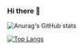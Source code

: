 ### Hi there 👋

<!--
**mikagura12/mikagura12** is a ✨ _special_ ✨ repository because its `README.md` (this file) appears on your GitHub profile.

Here are some ideas to get you started:

- 🔭 I’m currently working on Flutter Team
- 🌱 I’m currently learning Dart & Flutter
- 👯 I’m looking to collaborate on FLutter Dev
- 📫 How to reach me: +639062452987

-->


![Anurag's GitHub stats](https://github-readme-stats.vercel.app/api?username=mikagura12&show_icons=true&theme=onedark)

[![Top Langs](https://github-readme-stats.vercel.app/api/top-langs/?username=anuraghazra&layout=compact)](https://github.com/anuraghazra/github-readme-stats)
